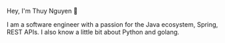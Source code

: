 
Hey, I'm Thuy Nguyen 👋

I am a software engineer with a passion for the Java ecosystem, Spring, REST APIs. I also know a little bit about Python and golang.
